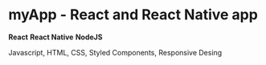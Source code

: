 # myApp - React and React Native app

**React**
**React Native**
**NodeJS**

Javascript, HTML, CSS, Styled Components, Responsive Desing
